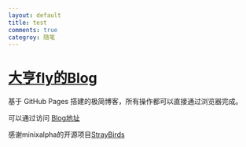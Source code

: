 ```yaml
---
layout: default
title: test
comments: true
categroy: 随笔
---
```


[大亨fly的Blog](http://e0e0.cn)
==========

基于 GitHub Pages 搭建的极简博客，所有操作都可以直接通过浏览器完成。

可以通过访问 [Blog地址](http://e0e0.cn)


感谢minixalpha的开源项目[StrayBirds](https://github.com/minixalpha/StrayBirds)
